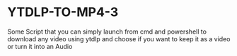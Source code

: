 # YTDLP-TO-MP4-3
Some Script that you can simply launch from cmd and powershell to download any video using ytdlp and choose if you want to keep it as a video or turn it into an Audio
